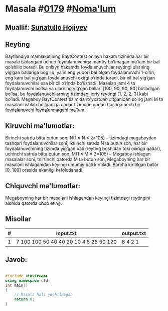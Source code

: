 
<h1>Masala #<a href="https://robocontest.uz/tasks/0179">0179</a> #<a href="https://robocontest.uz/tasks?category=1">Noma'lum</a></h1>
<h2> Muallif: <a href="https://robocontest.uz/profile/sunnat">Sunatullo Hojiyev</a></h2>
<h2>Reyting</h2>
<p>Baytlandiya mamlakatining BaytContest onlayn hakam tizimida har bir masala ishlangani uchun foydalanuvchiga manfiy bo’lmagan ma’lum bir bal qo’shilib boradi. Bu onlayn hakamda foydalanuvchilar reytingi ularning yig’gan ballariga bog’liq, ya’ni eng yuqori bal olgan foydalanuvchi 1-o’rin, eng kam bal yig’gan foydalanuvchi oxirgi o’rinda turadi, bir xil bal yig’gan foydalanuvchilar esa bir xil o’rinda bo’lishadi. Masalan jami 4 ta foydalanuvchi bo’lsa va ularning yig’gan ballari [100, 90, 90, 80] bo’ladigan bo’lsa, bu foydalanuvchilarning tizimdagi joriy reytingi [1, 2, 2, 3] kabi bo’ladi.
Megaboy BaytContest tizimida ro’yxatdan o’tganidan so’ng jami M ta masalani ishlab bo’lganiga qadar tizimdan undan boshqa hech bir foydalanuvchi foydalanmagani ma’lum.</p>
<h2>Kiruvchi ma'lumotlar:</h2>
<p>Birinchi satrda bitta butun son, N(1 ≤ N ≤ 2×105) – tizimdagi megaboydan tashqari foydalanuvchilar soni, ikkinchi satrda N ta butun son, har bir foydalanuvchining tizimda yig’gan bali (reyting boshidan toki oxiriga qadar), uchinchi satrda bitta butun son, M(1 ≤ M ≤ 2×105) – Megaboy ishlagan masalalar soni, to’rtinchi qatorda M ta butun son, Megaboyning har bir masalani ishlaganidan keyingi umumiy bali kiritiladi. Barcha kiritilgan ballar [0, 109] orasida ekanligi kafolotlanadi.</p>
<h2>Chiquvchi ma'lumotlar:</h2>
<p>Megaboyning har bir masalani ishlagandan keyingi tizimdagi reytingini alohida qatorda chop eting.</p>
<h2>Misollar</h2>
<table>
    <thead>
        <tr>
            <th>#</th>
            <th>input.txt</th>
            <th>output.txt</th>
        </tr>
    </thead>
    <tbody>
            <tr>
                <td>1</td>
                <td>7
100 100 50 40 40 20 10
4
5 25 50 120</td>
                <td>6
4
2
1</td>
            </tr>
    </tbody>
    </table>
    
<h2>Javob:</h2>

######
```cpp
#include <iostream>
using namespace std;
int main()
{
    // Masala hali yechilmagan
    return 0;
}
```
